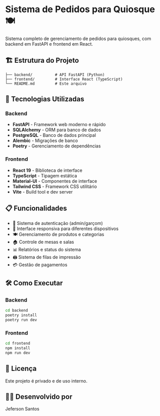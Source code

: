 # Sistema de Pedidos para Quiosque 🍽️

Sistema completo de gerenciamento de pedidos para quiosques, com backend em FastAPI e frontend em React.

## 🏗️ Estrutura do Projeto

```
├── backend/          # API FastAPI (Python)
├── frontend/         # Interface React (TypeScript)
└── README.md         # Este arquivo
```

## 🚀 Tecnologias Utilizadas

### Backend
- **FastAPI** - Framework web moderno e rápido
- **SQLAlchemy** - ORM para banco de dados
- **PostgreSQL** - Banco de dados principal
- **Alembic** - Migrações de banco
- **Poetry** - Gerenciamento de dependências

### Frontend
- **React 19** - Biblioteca de interface
- **TypeScript** - Tipagem estática
- **Material-UI** - Componentes de interface
- **Tailwind CSS** - Framework CSS utilitário
- **Vite** - Build tool e dev server

## 📋 Funcionalidades

- 🔐 Sistema de autenticação (admin/garçom)
- 📱 Interface responsiva para diferentes dispositivos
- 🍽️ Gerenciamento de produtos e categorias
- 🏠 Controle de mesas e salas
- 📊 Relatórios e status do sistema
- 🖨️ Sistema de filas de impressão
- 💳 Gestão de pagamentos

## 🛠️ Como Executar

### Backend
```bash
cd backend
poetry install
poetry run dev
```

### Frontend
```bash
cd frontend
npm install
npm run dev
```

## 📝 Licença

Este projeto é privado e de uso interno.

## 👨‍💻 Desenvolvido por

Jeferson Santos